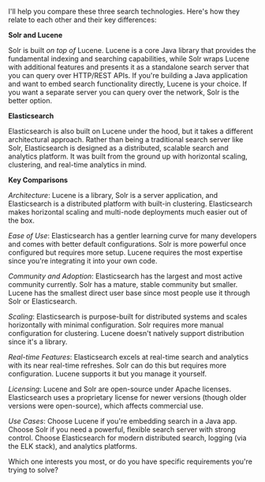 I'll help you compare these three search technologies. Here's how they relate to each other and their key differences:

**Solr and Lucene**

Solr is built *on top of* Lucene. Lucene is a core Java library that provides the fundamental indexing and searching capabilities, while Solr wraps Lucene with additional features and presents it as a standalone search server that you can query over HTTP/REST APIs. If you're building a Java application and want to embed search functionality directly, Lucene is your choice. If you want a separate server you can query over the network, Solr is the better option.

**Elasticsearch**

Elasticsearch is also built on Lucene under the hood, but it takes a different architectural approach. Rather than being a traditional search server like Solr, Elasticsearch is designed as a distributed, scalable search and analytics platform. It was built from the ground up with horizontal scaling, clustering, and real-time analytics in mind.

**Key Comparisons**

*Architecture*: Lucene is a library, Solr is a server application, and Elasticsearch is a distributed platform with built-in clustering. Elasticsearch makes horizontal scaling and multi-node deployments much easier out of the box.

*Ease of Use*: Elasticsearch has a gentler learning curve for many developers and comes with better default configurations. Solr is more powerful once configured but requires more setup. Lucene requires the most expertise since you're integrating it into your own code.

*Community and Adoption*: Elasticsearch has the largest and most active community currently. Solr has a mature, stable community but smaller. Lucene has the smallest direct user base since most people use it through Solr or Elasticsearch.

*Scaling*: Elasticsearch is purpose-built for distributed systems and scales horizontally with minimal configuration. Solr requires more manual configuration for clustering. Lucene doesn't natively support distribution since it's a library.

*Real-time Features*: Elasticsearch excels at real-time search and analytics with its near real-time refreshes. Solr can do this but requires more configuration. Lucene supports it but you manage it yourself.

*Licensing*: Lucene and Solr are open-source under Apache licenses. Elasticsearch uses a proprietary license for newer versions (though older versions were open-source), which affects commercial use.

*Use Cases*: Choose Lucene if you're embedding search in a Java app. Choose Solr if you need a powerful, flexible search server with strong control. Choose Elasticsearch for modern distributed search, logging (via the ELK stack), and analytics platforms.

Which one interests you most, or do you have specific requirements you're trying to solve?

